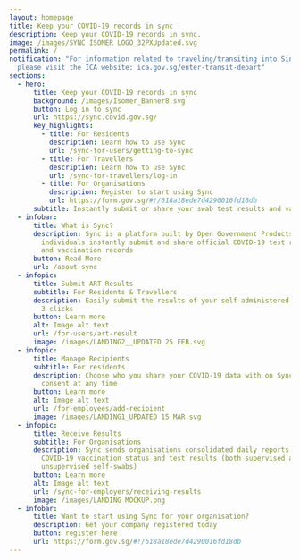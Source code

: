 ```yaml
---
layout: homepage
title: Keep your COVID-19 records in sync
description: Keep your COVID-19 records in sync.
image: /images/SYNC ISOMER LOGO_32PXUpdated.svg
permalink: /
notification: "For information related to traveling/transiting into Singapore,
  please visit the ICA website: ica.gov.sg/enter-transit-depart"
sections:
  - hero:
      title: Keep your COVID-19 records in sync
      background: /images/Isomer_Banner8.svg
      button: Log in to sync
      url: https://sync.covid.gov.sg/
      key_highlights:
        - title: For Residents
          description: Learn how to use Sync
          url: /sync-for-users/getting-to-sync
        - title: For Travellers
          description: Learn how to use Sync
          url: /sync-for-travellers/log-in
        - title: For Organisations
          description: Register to start using Sync
          url: https://form.gov.sg/#!/618a18ede7d4290016fd18db
      subtitle: Instantly submit or share your swab test results and vaccination records
  - infobar:
      title: What is Sync?
      description: Sync is a platform built by Open Government Products & MOH to let
        individuals instantly submit and share official COVID-19 test results
        and vaccination records
      button: Read More
      url: /about-sync
  - infopic:
      title: Submit ART Results
      subtitle: For Residents & Travellers
      description: Easily submit the results of your self-administered ARTs with just
        3 clicks
      button: Learn more
      alt: Image alt text
      url: /for-users/art-result
      image: /images/LANDING2__UPDATED 25 FEB.svg
  - infopic:
      title: Manage Recipients
      subtitle: For residents
      description: Choose who you share your COVID-19 data with on Sync, and withdraw
        consent at any time
      button: Learn more
      alt: Image alt text
      url: /for-employees/add-recipient
      image: /images/LANDING1_UPDATED 15 MAR.svg
  - infopic:
      title: Receive Results
      subtitle: For Organisations
      description: Sync sends organisations consolidated daily reports of employees'
        COVID-19 vaccination status and test results (both supervised and
        unsupervised self-swabs)
      button: Learn more
      alt: Image alt text
      url: /sync-for-employers/receiving-results
      image: /images/LANDING MOCKUP.png
  - infobar:
      title: Want to start using Sync for your organisation?
      description: Get your company registered today
      button: register here
      url: https://form.gov.sg/#!/618a18ede7d4290016fd18db
---
```


